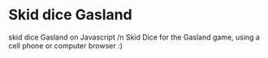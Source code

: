 # Skid dice Gasland
skid dice Gasland on Javascript /n
Skid Dice for the Gasland game, using a cell phone or computer browser :)

